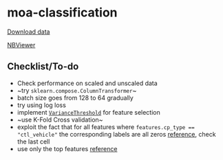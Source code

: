 # moa-classification
[Download data](https://www.kaggle.com/c/lish-moa/data)

[NBViewer](https://nbviewer.jupyter.org/github/Mainakdeb/moa-classification/blob/master/moa-classification.ipynb)

## Checklist/To-do
* Check performance on scaled and unscaled data
* ~try `sklearn.compose.ColumnTransformer`~
* batch size goes from 128 to 64 gradually 
* try using log loss
* implement [`VarianceThreshold`](https://scikit-learn.org/stable/modules/generated/sklearn.feature_selection.VarianceThreshold.html) for feature selection
* ~use K-Fold Cross validation~
* exploit the fact that for all features where `features.cp_type ==  "ctl_vehicle"` the corresponding labels are all zeros [reference](https://www.kaggle.com/nicohrubec/pytorch-multilabel-neural-network), check the last cell
* use only the top features [reference](https://www.kaggle.com/simakov/keras-multilabel-neural-network-v1-2)
